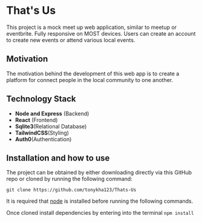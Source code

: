 # That's Us

This project is a mock meet up web application, similar to meetup or eventbrite. Fully responsive on MOST devices. Users can create an account to create new events or attend various local events.

## Motivation

The motivation behind the development of this web app is to create a platform for connect people in the local community to one another.

## Technology Stack

- **Node and Express** (Backend)
- **React** (Frontend)
- **Sqlite3**(Relational Database)
- **TailwindCSS**(Styling)
- **Auth0**(Authentication)

## Installation and how to use

The project can be obtained by either downloading directly via this GitHub repo or cloned by running the following command:

`git clone https://github.com/tonykha123/Thats-Us`

It is required that [node](https://nodejs.org/en/) is installed before running the following commands.

Once cloned install dependencies by entering into the terminal
`npm install`
